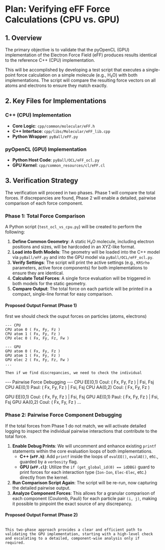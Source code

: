 # Plan: Verifying eFF Force Calculations (CPU vs. GPU)

## 1. Overview

The primary objective is to validate that the pyOpenCL (GPU) implementation of the Electron Force Field (eFF) produces results identical to the reference C++ (CPU) implementation.

This will be accomplished by developing a test script that executes a single-point force calculation on a simple molecule (e.g., H₂O) with both implementations. The script will compare the resulting force vectors on all atoms and electrons to ensure they match exactly.

## 2. Key Files for Implementations

### C++ (CPU) Implementation
- **Core Logic**: `cpp/common/molecular/eFF.h`
- **C++ Interface**: `cpp/libs/Molecular/eFF_lib.cpp`
- **Python Wrapper**: `pyBall/eFF.py`

### pyOpenCL (GPU) Implementation
- **Python Host Code**: `pyBall/OCL/eFF_ocl.py`
- **GPU Kernel**: `cpp/common_resources/cl/eFF.cl`

## 3. Verification Strategy

The verification will proceed in two phases. Phase 1 will compare the total forces. If discrepancies are found, Phase 2 will enable a detailed, pairwise comparison of each force component.

### Phase 1: Total Force Comparison

A Python script (`test_ocl_vs_cpu.py`) will be created to perform the following:

1.  **Define Common Geometry**: A static H₂O molecule, including electron positions and sizes, will be hardcoded in an XYZ-like format.
2.  **Load into Both Models**: The geometry will be loaded into the C++ model via `pyBall/eFF.py` and into the GPU model via `pyBall/OCL/eFF_ocl.py`.
3.  **Verify Settings**: The script will print the active settings (e.g., `KRSrho` parameters, active force components) for both implementations to ensure they are identical.
4.  **Calculate Total Forces**: A single force evaluation will be triggered in both models for the static geometry.
5.  **Compare Output**: The total force on each particle will be printed in a compact, single-line format for easy comparison.

#### Proposed Output Format (Phase 1)

first we should check the ouput forces on particles (atoms, electrons)
```
--- CPU
CPU atom 0 ( Fx, Fy, Fz )
CPU atom 1 ( Fx, Fy, Fz )
CPU elec 0 ( Fx, Fy, Fz, Fw )

--- GPU
GPU atom 0 ( Fx, Fy, Fz )
GPU atom 1 ( Fx, Fy, Fz )
GPU elec 2 ( Fx, Fy, Fz, Fw )
...

Then if we find discrepancies, we need to check the individual
```
--- Pairwise Force Debugging ---
CPU EE(0,1) Coul: ( Fx, Fy, Fz ) | Fsi, Fsj
CPU AE(0,1) Paul: ( Fx, Fy, Fz ) | Fsi, Fsj
CPU AA(0,2) Coul: ( Fx, Fy, Fz )

GPU EE(0,1) Coul: ( Fx, Fy, Fz ) | Fsi, Fsj
GPU AE(0,1) Paul: ( Fx, Fy, Fz ) | Fsi, Fsj
GPU AA(0,2) Coul: ( Fx, Fy, Fz )
...

### Phase 2: Pairwise Force Component Debugging

If the total forces from Phase 1 do not match, we will activate detailed logging to inspect the individual pairwise interactions that contribute to the total force.

1.  **Enable Debug Prints**: We will uncomment and enhance existing `printf` statements within the core evaluation loops of both implementations.
    *   **C++ (`eFF.h`)**: Add `printf` inside the loops of `evalEE()`, `evalAE()`, etc., guarded by a `verbosity` flag.
    *   **GPU (`eFF.cl`)**: Utilize the `if (get_global_id(0) == idDBG)` guard to print forces for each interaction type (`Ion-Ion`, `Elec-Elec`, etc.) directly from the kernel.
2.  **Run Comparison Script Again**: The script will be re-run, now capturing the detailed pairwise output.
3.  **Analyze Component Forces**: This allows for a granular comparison of each component (Coulomb, Pauli) for each particle pair `(i, j)`, making it possible to pinpoint the exact source of any discrepancy.

#### Proposed Output Format (Phase 2)


```

This two-phase approach provides a clear and efficient path to validating the GPU implementation, starting with a high-level check and escalating to a detailed, component-wise analysis only if required.
